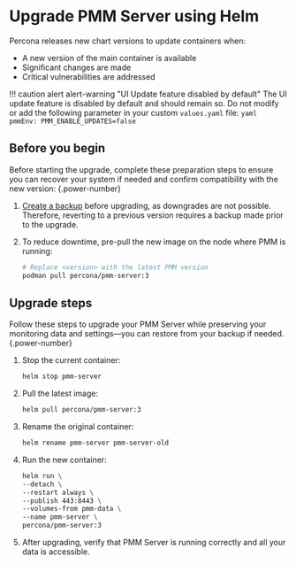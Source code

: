 # Upgrade PMM Server using Helm

Percona releases new chart versions to update containers when:

- A new version of the main container is available
- Significant changes are made
- Critical vulnerabilities are addressed

!!! caution alert alert-warning "UI Update feature disabled by default"
    The UI update feature is disabled by default and should remain so. Do not modify or add the following parameter in your custom `values.yaml` file:
    ```yaml
    pmmEnv:
    PMM_ENABLE_UPDATES=false
    ```

## Before you begin

Before starting the upgrade, complete these preparation steps to ensure you can recover your system if needed and confirm compatibility with the new version:
{.power-number}

1. [Create a backup](../install-pmm/install-pmm-server/baremetal/helm/backup_container_helm.md) before upgrading, as downgrades are not possible. Therefore, reverting to a previous version requires a backup made prior to the upgrade.

2. To reduce downtime, pre-pull the new image on the node where PMM is running:

    ```sh
    # Replace <version> with the latest PMM version
    podman pull percona/pmm-server:3
    ```

## Upgrade steps

Follow these steps to upgrade your PMM Server while preserving your monitoring data and settings—you can restore from your backup if needed.
{.power-number}

1. Stop the current container:

    ```sh
    helm stop pmm-server
    ```

3. Pull the latest image:

    ```sh
    helm pull percona/pmm-server:3
    ```

4. Rename the original container:

    ```sh
    helm rename pmm-server pmm-server-old
    ```

5. Run the new container:

    ```sh
    helm run \
    --detach \
    --restart always \
    --publish 443:8443 \
    --volumes-from pmm-data \
    --name pmm-server \
    percona/pmm-server:3
    ```

6. After upgrading, verify that PMM Server is running correctly and all your data is accessible.
